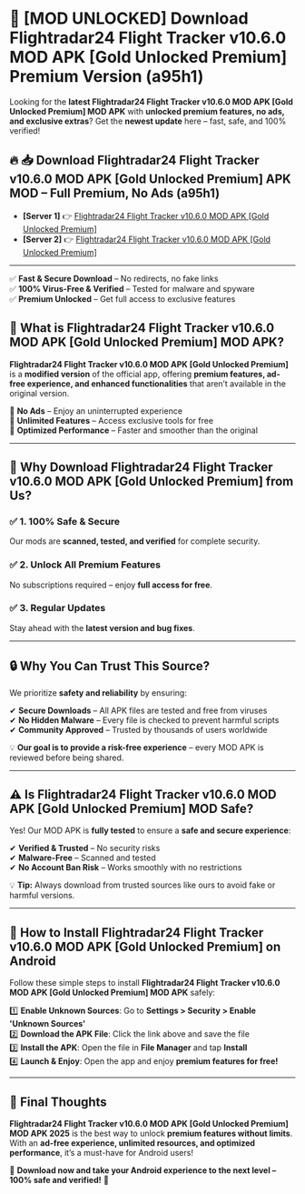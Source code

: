 # 🚀 [MOD UNLOCKED] Download Flightradar24 Flight Tracker v10.6.0 MOD APK [Gold Unlocked Premium] Premium Version (a95h1)

Looking for the **latest Flightradar24 Flight Tracker v10.6.0 MOD APK [Gold Unlocked Premium] MOD APK** with **unlocked premium features, no ads, and exclusive extras**? Get the **newest update** here – fast, safe, and 100% verified!  


## 🔥 📥 Download Flightradar24 Flight Tracker v10.6.0 MOD APK [Gold Unlocked Premium] APK MOD – Full Premium, No Ads (a95h1)

- **[Server 1]** 👉 [Flightradar24 Flight Tracker v10.6.0 MOD APK [Gold Unlocked Premium]](https://apkcomod.com?title=Flightradar24_Flight_Tracker_v10.6.0_MOD_APK_[Gold_Unlocked_Premium])  
- **[Server 2]** 👉 [Flightradar24 Flight Tracker v10.6.0 MOD APK [Gold Unlocked Premium]](https://apkcomod.com?title=Flightradar24_Flight_Tracker_v10.6.0_MOD_APK_[Gold_Unlocked_Premium])  

---
✅ **Fast & Secure Download** – No redirects, no fake links  
✅ **100% Virus-Free & Verified** – Tested for malware and spyware  
✅ **Premium Unlocked** – Get full access to exclusive features  


## 📌 What is Flightradar24 Flight Tracker v10.6.0 MOD APK [Gold Unlocked Premium] MOD APK?

**Flightradar24 Flight Tracker v10.6.0 MOD APK [Gold Unlocked Premium]** is a **modified version** of the official app, offering **premium features, ad-free experience, and enhanced functionalities** that aren’t available in the original version.  

🔹 **No Ads** – Enjoy an uninterrupted experience  
🔹 **Unlimited Features** – Access exclusive tools for free  
🔹 **Optimized Performance** – Faster and smoother than the original  

---

## 🌟 Why Download Flightradar24 Flight Tracker v10.6.0 MOD APK [Gold Unlocked Premium] from Us?

### ✅ 1. 100% Safe & Secure  
Our mods are **scanned, tested, and verified** for complete security.  

### ✅ 2. Unlock All Premium Features  
No subscriptions required – enjoy **full access for free**.  

### ✅ 3. Regular Updates  
Stay ahead with the **latest version and bug fixes**.  

---

## 🔒 Why You Can Trust This Source?

We prioritize **safety and reliability** by ensuring:  

✔ **Secure Downloads** – All APK files are tested and free from viruses  
✔ **No Hidden Malware** – Every file is checked to prevent harmful scripts  
✔ **Community Approved** – Trusted by thousands of users worldwide  

💡 **Our goal is to provide a risk-free experience** – every MOD APK is reviewed before being shared.  

---

## ⚠️ Is Flightradar24 Flight Tracker v10.6.0 MOD APK [Gold Unlocked Premium] MOD Safe?

Yes! Our MOD APK is **fully tested** to ensure a **safe and secure experience**:  

✔ **Verified & Trusted** – No security risks  
✔ **Malware-Free** – Scanned and tested  
✔ **No Account Ban Risk** – Works smoothly with no restrictions  

💡 **Tip:** Always download from trusted sources like ours to avoid fake or harmful versions.  

---

## 📲 How to Install Flightradar24 Flight Tracker v10.6.0 MOD APK [Gold Unlocked Premium] on Android

Follow these simple steps to install **Flightradar24 Flight Tracker v10.6.0 MOD APK [Gold Unlocked Premium] MOD APK** safely:  

1️⃣ **Enable Unknown Sources**: Go to **Settings > Security > Enable 'Unknown Sources'**  
2️⃣ **Download the APK File**: Click the link above and save the file  
3️⃣ **Install the APK**: Open the file in **File Manager** and tap **Install**  
4️⃣ **Launch & Enjoy**: Open the app and enjoy **premium features for free!**  

---

## 🚀 Final Thoughts

**Flightradar24 Flight Tracker v10.6.0 MOD APK [Gold Unlocked Premium] MOD APK 2025** is the best way to unlock **premium features without limits**. With an **ad-free experience, unlimited resources, and optimized performance**, it’s a must-have for Android users!  

🔻 **Download now and take your Android experience to the next level – 100% safe and verified!** 🔻
